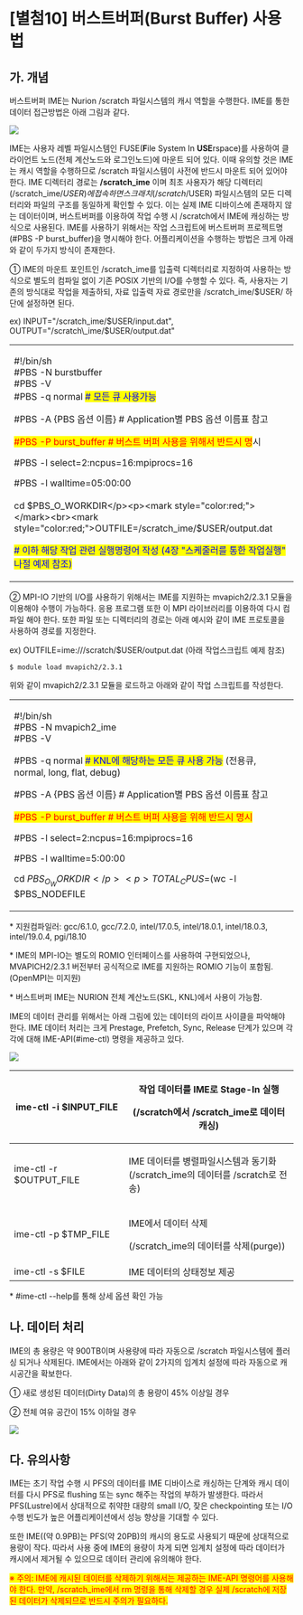 # \[별첨10] 버스트버퍼(Burst Buffer) 사용법

## 가. 개념&#x20;

&#x20;  버스트버퍼 IME는 Nurion /scratch 파일시스템의 캐시 역할을 수행한다. IME를 통한 데이터 접근방법은 아래 그림과 같다.

&#x20;

![](https://www.ksc.re.kr/file/image/?path=sos/jcs/2020/02/\&name=Fjx33GN4MTdGgFk.png)

&#x20;

&#x20;  IME는 사용자 레벨 파일시스템인 FUSE(**F**ile System In **USE**rspace)를 사용하여 클라이언트 노드(전체 계산노드와 로그인노드)에 마운트 되어 있다. 이때 유의할 것은 IME는 캐시 역할을 수행하므로 /scratch 파일시스템이 사전에 반드시 마운트 되어 있어야 한다. IME 디렉터리 경로는 **/scratch\_ime** 이며 최초 사용자가 해당 디렉터리(/scratch\_ime/$USER)에 접속하면 스크래치(/scratch/$USER) 파일시스템의 모든 디렉터리와 파일의 구조를 동일하게 확인할 수 있다. 이는 실제 IME 디바이스에 존재하지 않는 데이터이며, 버스트버퍼를 이용하여 작업 수행 시 /scratch에서 IME에 캐싱하는 방식으로 사용된다. IME를 사용하기 위해서는 작업 스크립트에 버스트버퍼 프로젝트명(#PBS -P burst\_buffer)을 명시해야 한다. 어플리케이션을 수행하는 방법은 크게 아래와 같이 두가지 방식이 존재한다.

&#x20;

① IME의 마운트 포인트인 /scratch\_ime를 입출력 디렉터리로 지정하여 사용하는 방식으로 별도의 컴파일 없이 기존 POSIX 기반의 I/O를 수행할 수 있다. 즉, 사용자는 기존의 방식대로 작업을 제출하되, 자료 입출력 자료 경로만을 /scratch\_ime/$USER/ 하단에 설정하면 된다.

&#x20;    ex) INPUT="/scratch\_ime/$USER/input.dat", OUTPUT="/scratch\_ime/$USER/output.dat"

&#x20;

|                                                                                                                                                                                                                                                                                                                                                                                                                                                                                                                                                                                    |
| ---------------------------------------------------------------------------------------------------------------------------------------------------------------------------------------------------------------------------------------------------------------------------------------------------------------------------------------------------------------------------------------------------------------------------------------------------------------------------------------------------------------------------------------------------------------------------------- |
| <p>#!/bin/sh<br>#PBS -N burstbuffer<br>#PBS -V<br>#PBS -q normal <mark style="color:blue;"># 모든 큐 사용가능</mark></p><p>#PBS -A {PBS 옵션 이름} # Application별 PBS 옵션 이름표 참고</p><p><mark style="color:red;">#PBS -P burst_buffer # 버스트 버퍼 사용을 위해서 반드시 명</mark>시</p><p>#PBS -l select=2:ncpus=16:mpiprocs=16 </p><p>#PBS -l walltime=05:00:00<br><br>cd $PBS_O_WORKDIR</p><p><mark style="color:red;"></mark><br><mark style="color:red;">OUTFILE=/scratch_ime/$USER/output.dat</mark><br></p><p> <mark style="color:blue;"># 이하 해당 작업 관련 실행명령어 작성 (4장 "스케줄러를 통한 작업실행" 나절 예제 참조)</mark></p> |

② MPI-IO 기반의 I/O를 사용하기 위해서는 IME를 지원하는 mvapich2/2.3.1 모듈을 이용해야 수행이 가능하다. 응용 프로그램 또한 이 MPI 라이브러리를 이용하여  다시 컴파일 해야 한다. 또한 파일 또는 디렉터리의 경로는 아래 예시와 같이 IME 프로토콜을 사용하여 경로를 지정한다.&#x20;

&#x20;    ex) OUTFILE=ime:///scratch/$USER/output.dat (아래 작업스크립트 예제 참조)

```
$ module load mvapich2/2.3.1
```

위와 같이 mvapich2/2.3.1 모듈을 로드하고 아래와 같이 작업 스크립트를 작성한다.

&#x20;

|                                                                                                                                                                                                                                                                                                                                                                                                                                                                                                                                                                                                                                                                                                                                                                                                                   |
| ----------------------------------------------------------------------------------------------------------------------------------------------------------------------------------------------------------------------------------------------------------------------------------------------------------------------------------------------------------------------------------------------------------------------------------------------------------------------------------------------------------------------------------------------------------------------------------------------------------------------------------------------------------------------------------------------------------------------------------------------------------------------------------------------------------------- |
| <p>#!/bin/sh<br>#PBS -N mvapich2_ime<br>#PBS -V</p><p>#PBS -q normal           <mark style="color:blue;"># KNL에 해당하는 모든 큐 사용 가능</mark> (전용큐, normal, long, flat, debug)</p><p>#PBS -A {PBS 옵션 이름}    # Application별 PBS 옵션 이름표 참고</p><p><mark style="color:red;">#PBS -P burst_buffer      # 버스트 버퍼 사용을 위해 반드시 명시</mark></p><p>#PBS -l select=2:ncpus=16:mpiprocs=16</p><p>#PBS -l walltime=5:00:00</p><p></p><p>cd $PBS_O_WORKDIR</p><p>TOTAL_CPUS=$(wc -l $PBS_NODEFILE | awk '{print $1}') <mark style="color:red;">OUTFILE=ime:///scratch/$USER/output.dat</mark><br><mark style="color:red;">mpirun_rsh -np ${TOTAL_CPUS} -hostfile $PBS_NODEFILE ./a.out</mark></p><p><mark style="color:red;">또는</mark></p><p><mark style="color:red;">mpirun -np ${TOTAL_CPUS} -hostfile $PBS_NODEFILE ./a.out</mark></p> |

&#x20;

\* 지원컴파일러: gcc/6.1.0, gcc/7.2.0, intel/17.0.5, intel/18.0.1, intel/18.0.3, intel/19.0.4, pgi/18.10

\* IME의 MPI-IO는 별도의 ROMIO 인터페이스를 사용하여 구현되었으나, MVAPICH2/2.3.1 버전부터 공식적으로 IME를 지원하는 ROMIO 기능이 포함됨. (OpenMPI는 미지원)

\* 버스트버퍼 IME는 NURION 전체 계산노드(SKL, KNL)에서 사용이 가능함.

&#x20;

&#x20;

&#x20;  IME의 데이터 관리를 위해서는 아래 그림에 있는 데이터의 라이프 사이클을 파악해야 한다. IME 데이터 처리는 크게 Prestage, Prefetch, Sync, Release 단계가 있으며 각각에 대해 IME-API(#ime-ctl) 명령을 제공하고 있다.

&#x20;

![](https://www.ksc.re.kr/file/image/?path=sos/jcs/2020/02/\&name=Y1b0H3iRxaLyeu2.png)

&#x20;

| ime-ctl -i $INPUT\_FILE  | <p>작업 데이터를 IME로 Stage-In 실행</p><p>(/scratch에서 /scratch_ime로 데이터 캐싱)</p> |
| ------------------------ | ----------------------------------------------------------------------- |
| ime-ctl -r $OUTPUT\_FILE | <p>IME 데이터를 병렬파일시스템과 동기화<br>(/scratch_ime의 데이터를 /scratch로 전송)</p>       |
| ime-ctl -p $TMP\_FILE    | <p>IME에서 데이터 삭제</p><p>(/scratch_ime의 데이터를 삭제(purge))</p>                |
| ime-ctl -s $FILE         | IME 데이터의 상태정보 제공                                                        |

\* #ime-ctl --help를 통해 상세 옵션 확인 가능

&#x20;

&#x20;

## 나. 데이터 처리

&#x20;  IME의 총 용량은 약 900TB이며 사용량에 따라 자동으로 /scratch 파일시스템에 플러싱 되거나 삭제된다. IME에서는 아래와 같이 2가지의 임계치 설정에 따라 자동으로 캐시공간을 확보한다.

① 새로 생성된 데이터(Dirty Data)의 총 용량이 45% 이상일 경우

② 전체 여유 공간이 15% 이하일 경우

&#x20;

![](https://www.ksc.re.kr/file/image/?path=sos/jcs/2020/02/\&name=jexfpOF6FjmZ1Yn.png)

&#x20;

&#x20;

## 다. 유의사항&#x20;

&#x20;  IME는 초기 작업 수행 시 PFS의 데이터를 IME 디바이스로 캐싱하는 단계와 캐시 데이터를 다시 PFS로 flushing 또는 sync 해주는 작업의 부하가 발생한다. 따라서 PFS(Lustre)에서 상대적으로 취약한 대량의 small I/O, 잦은 checkpointing 또는 I/O 수행 빈도가 높은 어플리케이션에서 성능 향상을 기대할 수 있다.

또한 IME((약 0.9PB)는 PFS(약 20PB)의 캐시의 용도로 사용되기 때문에 상대적으로 용량이 작다. 따라서 사용 중에 IME의 용량이 차게 되면 임계치 설정에 따라 데이터가 캐시에서 제거될 수 있으므로 데이터 관리에 유의해야 한다.

&#x20;

<mark style="color:red;">※ 주의: IME에 캐시된 데이터를 삭제하기 위해서는 제공하는 IME-API 명령어를 사용해야 한다. 만약, /scratch\_ime에서 rm 명령을 통해 삭제할 경우 실제 /scratch에 저장된 데이터가 삭제되므로 반드시 주의가 필요하다.</mark>
